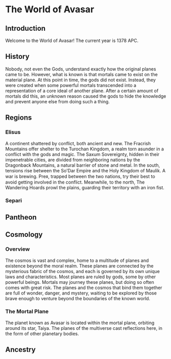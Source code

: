 # The World of Avasar

## Introduction
Welcome to the World of Avasar! The current year is 1378 APC.

## History
Nobody, not even the Gods, understand exactly how the original planes came to be. However, what is known is that mortals came to exist on the material plane. At this point in time, the gods did not exist. Instead, they were created when some powerful mortals transcended into a representation of a core ideal of another plane. After a certain amount of mortals did this, an unknown reason caused the gods to hide the knowledge and prevent anyone else from doing such a thing.

## Regions

### Elisus
A continent shattered by conflict, both ancient and new. The Fracrish Mountains offer shelter to the Turochan Kingdom, a realm torn asunder in a conflict with the gods and magic. The Saxum Sovereignty, hidden in their impenetrable cities, are divided from neighboring nations by the Dragonback Mountains, a natural barrier of stone and metal. In the south, tensions rise between the So'Dar Empire and the Holy Kingdom of Maulik. A war is brewing. Preᴙ, trapped between the two nations, try their best to avoid getting involved in the conflict. Meanwhile, to the north, The Wandering Hoards prowl the plains, guarding their territory with an iron fist.

### Separi

## Pantheon

## Cosmology

### Overview
The cosmos is vast and complex, home to a multitude of planes and existence beyond the moral realm. These planes are connected by the mysterious fabric of the cosmos, and each is governed by its own unique laws and characteristics. Most planes are ruled by gods, some by other powerful beings. Mortals may journey these planes, but doing so often comes with great risk. The planes and the cosmos that bind them together are full of wonder, danger, and mystery, waiting to be explored by those brave enough to venture beyond the boundaries of the known world.

### The Mortal Plane
The planet known as Avasar is located within the mortal plane, orbiting around its star, Taiya. The planes of the multiverse cast reflections here, in the form of other planetary bodies.

## Ancestry